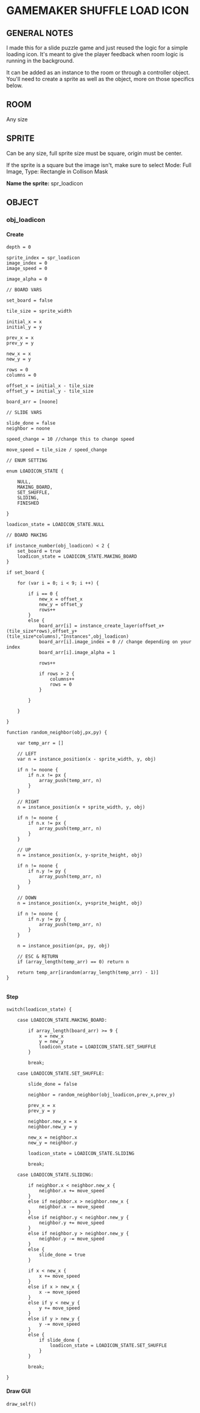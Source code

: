# GAMEMAKER SHUFFLE LOAD ICON

## **GENERAL NOTES**

I made this for a slide puzzle game and just reused the logic for a simple loading icon. It's meant to give the player feedback when room logic is running in the background. 

It can be added as an instance to the room or through a controller object. You'll need to create a sprite as well as the object, more on those specifics below.

## **ROOM**

Any size


## **SPRITE**

Can be any size, full sprite size must be square, origin must be center. 

If the sprite is a square but the image isn't, make sure to select Mode: Full Image, Type: Rectangle in Collison Mask

**Name the sprite:** spr_loadicon


## **OBJECT**

### **obj_loadicon**

#### **Create**

```gml
depth = 0

sprite_index = spr_loadicon
image_index = 0
image_speed = 0

image_alpha = 0

// BOARD VARS

set_board = false

tile_size = sprite_width

initial_x = x
initial_y = y

prev_x = x
prev_y = y

new_x = x
new_y = y

rows = 0
columns = 0

offset_x = initial_x - tile_size
offset_y = initial_y - tile_size

board_arr = [noone]

// SLIDE VARS

slide_done = false
neighbor = noone

speed_change = 10 //change this to change speed

move_speed = tile_size / speed_change

// ENUM SETTING

enum LOADICON_STATE	{
	
	NULL,
	MAKING_BOARD,
	SET_SHUFFLE,
	SLIDING,
	FINISHED
	
}

loadicon_state = LOADICON_STATE.NULL

// BOARD MAKING

if instance_number(obj_loadicon) < 2 {
	set_board = true
	loadicon_state = LOADICON_STATE.MAKING_BOARD
}

if set_board {

	for (var i = 0; i < 9; i ++) {
	
		if i == 0 {
			new_x = offset_x
			new_y = offset_y
			rows++
		}
		else {
			board_arr[i] = instance_create_layer(offset_x+(tile_size*rows),offset_y+(tile_size*columns),"Instances",obj_loadicon)
			board_arr[i].image_index = 0 // change depending on your index
			board_arr[i].image_alpha = 1
			
			rows++
			
			if rows > 2 {
				columns++
				rows = 0
			}
			
		}
	
	}
	
}

function random_neighbor(obj,px,py) {
	
    var temp_arr = []

	// LEFT
    var n = instance_position(x - sprite_width, y, obj)
	
	if n != noone {
		if n.x != px {
			array_push(temp_arr, n)
		}
	}
	
	// RIGHT
	n = instance_position(x + sprite_width, y, obj)
	
	if n != noone {
		if n.x != px {
			array_push(temp_arr, n)
		}
	}
	
	// UP
    n = instance_position(x, y-sprite_height, obj)
	
	if n != noone {
		if n.y != py {
			array_push(temp_arr, n)
		}
	}
	
	// DOWN
	n = instance_position(x, y+sprite_height, obj)
	
	if n != noone {
		if n.y != py {
			array_push(temp_arr, n)
		}
	}
	
	n = instance_position(px, py, obj)

	// ESC & RETURN
    if (array_length(temp_arr) == 0) return n
	
    return temp_arr[irandom(array_length(temp_arr) - 1)]
}


```

#### **Step**

```gml
switch(loadicon_state) {

	case LOADICON_STATE.MAKING_BOARD:
	
		if array_length(board_arr) >= 9 {
			x = new_x
			y = new_y
			loadicon_state = LOADICON_STATE.SET_SHUFFLE
		}
	
		break;
		
	case LOADICON_STATE.SET_SHUFFLE:
	
		slide_done = false
		
		neighbor = random_neighbor(obj_loadicon,prev_x,prev_y)
		
		prev_x = x
		prev_y = y
		
		neighbor.new_x = x
		neighbor.new_y = y
		
		new_x = neighbor.x
		new_y = neighbor.y
		
		loadicon_state = LOADICON_STATE.SLIDING

		break;
		
	case LOADICON_STATE.SLIDING:
	
		if neighbor.x < neighbor.new_x {
			neighbor.x += move_speed	
		}
		else if neighbor.x > neighbor.new_x {
			neighbor.x -= move_speed	
		}
		else if neighbor.y < neighbor.new_y {
			neighbor.y += move_speed	
		}
		else if neighbor.y > neighbor.new_y {
			neighbor.y -= move_speed	
		}
		else {
			slide_done = true
		}
	
		if x < new_x {
			x += move_speed	
		}
		else if x > new_x {
			x -= move_speed	
		}
		else if y < new_y {
			y += move_speed	
		}
		else if y > new_y {
			y -= move_speed	
		}
		else {
			if slide_done {
				loadicon_state = LOADICON_STATE.SET_SHUFFLE	
			}
		}
		
		break;
	
}
```



#### **Draw GUI**

```gml
draw_self()
```
